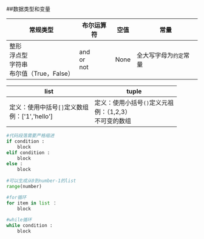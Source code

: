 ##数据类型和变量

|常规类型|布尔运算符|空值|常量|
|---|---|---|---|
|整形<br>浮点型<br>字符串<br>布尔值（True，False）|and<br>or<br>not<br>|None|全大写字母为`约定`常量|

|list|tuple|
|----|----|
|定义：使用中括号`[]`定义数组<br>例：['1','hello']|定义：使用小括号`()`定义元祖<br>例：（1,2,3）<br>不可变的数组|

```python
#代码段落需要严格缩进
if condition :
    block
elif condition :
    block
else :
    block
    
#可以生成从0到number-1的list
range(number)

#for循环
for item in list ：
    block
    
#while循环
while condition :
    block
```
